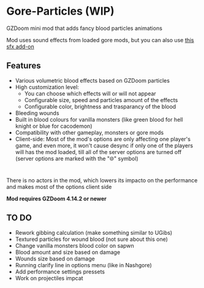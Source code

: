 # Gore-Particles (WIP)
GZDoom mini mod that adds fancy blood particles animations

Mod uses sound effects from loaded gore mods, but you can also use
[this sfx add-on](https://drive.google.com/file/d/1m2uRR5Aw2YcJhw8IR-lAHvpnnfMVo0fB/view?usp=sharing)

## Features

* Various volumetric blood effects based on GZDoom particles
* High customization level:
    * You can choose which effects will or will not appear
    * Configurable size, speed and particles amount of the effects
    * Configurable color, brightness and trasparancy of the blood
* Bleeding wounds
* Built in blood colours for vanilla monsters (like green blood for hell knight or blue for cacodemon)
* Compatibility with other gameplay, monsters or gore mods
* Client-side:
   Most of the mod's options are only affecting one player's game, and even more, it won't cause desync if only one of the players will has the mod loaded, till all of the server options are turned off (server options are marked with the "🌐" symbol)
#

There is no actors in the mod, which lowers its impacto on the performance and makes most of the options client side

__Mod requires GZDoom 4.14.2 or newer__

## TO DO

* Rework gibbing calculation (make something similar to UGibs)
* Textured particles for wound blood (not sure about this one)
* Change vanilla monsters blood color on sapwn
* Blood amount and size based on damage
* Wounds size based on damage
* Running clarify line in options menu (like in Nashgore)
* Add performance settings pressets
* Work on projectiles impcat
